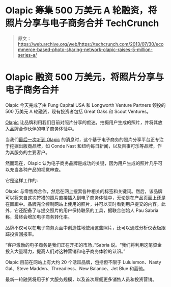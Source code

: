 # Olapic 筹集 500 万美元 A 轮融资，将照片分享与电子商务合并 TechCrunch

> 原文：<https://web.archive.org/web/https://techcrunch.com/2013/07/30/ecommerce-based-photo-sharing-network-olapic-raises-5-million-series-a/>

# Olapic 融资 500 万美元，将照片分享与电子商务合并

Olapic 今天完成了由 Fung Capital USA 和 Longworth Venture Partners 领投的 500 万美元 A 轮融资，现有投资者包括 Great Oaks 和 Scout Ventures。

[Olapic](https://web.archive.org/web/20221007121843/http://www.crunchbase.com/company/olapic) 让品牌利用我们目前对照片分享的痴迷，拍摄用户生成的照片，并将其放入品牌合作伙伴的电子商务体验中。

当我们[最后一次听到 Olapic](https://web.archive.org/web/20221007121843/https://beta.techcrunch.com/2012/07/26/olapic-raises-1-million-for-crowdsourced-photo-sharing-platform-warby-parker-backer-great-oaks-vc-invests/) 的消息时，这个基于电子商务的照片分享平台正专注于挖掘出版商品牌，如 Conde Nast 和纽约每日新闻，以及百事可乐等品牌，作为其服务的主要客户。

然而现在，Olapic 认为电子商务品牌是成功的关键，因为用户生成的照片几乎可以充当各种产品的视觉审查。

它是这样工作的:

Olapic 与零售商合作，然后在网上搜索各种相关的标签和关键词。然后，该品牌可以将来自这次狩猎的照片直接插入到电子商务体验中，无论是在产品页面上还是在画廊中。品牌完全控制网站上使用的照片，并可以实时看到用户提交的内容。此外，它还配备了与提交照片的用户保持联系的工具，据联合创始人 Pau Sabria 称，最终会增加电子商务转化率。

品牌不仅可以在电子商务页面中创造性地使用这些照片，还可以通过分析仪表板跟踪投资回报率。

“客户激励的电子商务是我们正在开拓的市场，”Sabria 说。“我们将利用这笔资金投入大量精力，提高人们对这种营销和电子商务体验的认识。”

Olapic 目前在网站上有大约 20 个活跃品牌，包括但不限于 Lululemon、Nasty Gal、Steve Madden、Threadless、New Balance、Jet Blue 和蔻驰。

最新一轮融资将用于扩大服务规模，以及首次雇佣更多销售人员和投资营销。